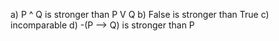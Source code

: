 a) P ^ Q is stronger than P V Q
b) False is stronger than True
c) incomparable
d) -(P --> Q) is stronger than P